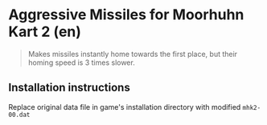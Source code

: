 # Aggressive Missiles for Moorhuhn Kart 2 (en)

> Makes missiles instantly home towards the first place, but their homing speed is 3 times slower.

## Installation instructions

Replace original data file in game's installation directory with modified `mhk2-00.dat`
